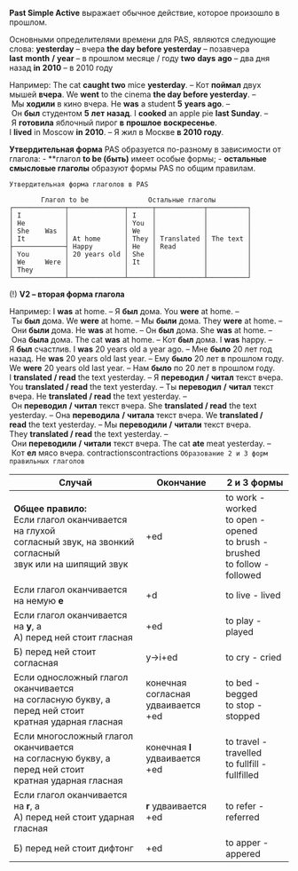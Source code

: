 **Past Simple Active** выражает обычное действие, которое произошло в прошлом.

Основными определителями времени для PAS, являются следующие слова:
**yesterday** – вчера
**the day before yesterday** – позавчера
**last** **month** **/** **year** – в прошлом месяце / году
**two** **days** **ago** – два дня назад
**in** **2010** – в 2010 году

Например:
The cat **caught two** mice **yesterday**. – Кот **поймал** двух мышей **вчера**.
We **went** to the cinema **the day before yesterday**. – Мы **ходили** в кино вчера.
He **was** a student **5** **years ago**. – Он **был** студентом **5** **лет** **назад**.
I **cooked** an apple pie **last Sunday**. – Я **готовила** яблочный пирог **в** **прошлое** **воскресенье**.
I **lived** in Moscow **in** **2010**. – Я жил в Москве **в 2010 году**.

**Утвердительная форма** PAS образуется по-разному в зависимости от глагола:
- **глагол **to be (быть)** имеет особые формы;
- **остальные смысловые глаголы** образуют формы PAS по общим правилам.

`Утвердительная форма глаголов в PAS`

```
        Глагол to be               Остальные глаголы          
┌─────────────┬──────────────┬──────┬────────────┬──────────┐
│ I           │              │ I    │            │          │
│ He          │              │ You  │            │          │
│ She    Was  │              │ We   │            │          │
│ It          │ At home      │ They │ Translated │ The text │
├─────────────┤ Happy        │ He   │ Read       │          │
│ You         │ 20 years old │ She  │            │          │
│ We     Were │              │ It   │            │          │
│ They        │              │      │            │          │
└─────────────┴──────────────┴──────┴────────────┴──────────┘
```
(!) **V2 – вторая форма глагола**

Например:
I **was** at home. – Я **был** дома.
You **were** at home. – Ты **был** дома.
We **were** at home. – Мы **были** дома.
They **were** at home. – Они **были** дома.
He **was** at home. – Он **был** дома.
She **was** at home. – Она **была** дома.
The cat **was** at home. – Кот **был** дома.
I **was** happy. – Я **был** счастлив.
I **was** 20 years old a year ago. – Мне **было** 20 лет год назад.
He **was** 20 years old last year. – Ему **было** 20 лет в прошлом году.
We **were** 20 years old last year. – Нам **было** по 20 лет в прошлом году.
I **translated / read** the text yesterday. – Я **переводил** **/** **читал** текст вчера.
You **translated / read** the text yesterday. – Ты **переводил** **/** **читал** текст вчера.
He **translated / read** the text yesterday. – Он **переводил** **/** **читал** текст вчера.
She **translated / read** the text yesterday. – Она **переводила** **/** **читала** текст вчера.
We **translated / read** the text yesterday. – Мы **переводили** **/** **читали** текст вчера.
They **translated / read** the text yesterday. – Они **переводили** **/** **читали** текст вчера.
The cat **ate** meat yesterday. – Кот **ел** мясо вчера.
contractionscontractions
`Образование 2 и 3 форм правильных глаголов`

| Случай                                                                                                                       | Окончание                                | 2 и 3 формы                                                                        |
| ---------------------------------------------------------------------------------------------------------------------------- | ---------------------------------------- | ---------------------------------------------------------------------------------- |
| **Общее правило:**<br>Если глагол оканчивается на глухой<br>согласный звук, на звонкий согласный<br>звук или на шипящий звук | +ed                                      | to work - worked<br>to open - opened<br>to brush - brushed<br>to follow - followed |
| Если глагол оканчивается на немую **e**                                                                                      | +d                                       | to live - lived                                                                    |
| Если глагол оканчивается на **y**, а<br>А) перед ней стоит гласная                                                           | +ed                                      | to play - played                                                                   |
| Б) перед ней стоит согласная                                                                                                 | y->i+ed                                  | to cry - cried                                                                     |
| Если односложный глагол оканчивается<br>на согласную букву, а перед ней стоит<br>кратная ударная гласная                     | конечная согласная<br>удваивается<br>+ed | to bed - begged<br>to stop - stopped                                               |
| Если многосложный глагол оканчивается<br>на согласную букву, а перед ней стоит<br>кратная ударная гласная                    | конечная **l**<br>удваивается<br>+ed     | to travel - travelled<br>to fullfill - fullfilled                                  |
| Если глагол оканчивается на **r**, а<br>А) перед ней стоит ударная гласная                                                   | **r** удваивается<br>+ed                 | to refer - referred                                                                |
| Б) перед ней стоит дифтонг                                                                                                   | +ed                                      | to apper - appered                                                                 |

